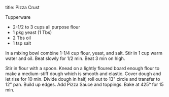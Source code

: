 title: Pizza Crust

Tupperware

* 2-1/2 to 3 cups all purpose flour
* 1 pkg yeast (1 Tbs)
* 2 Tbs oil
* 1 tsp salt

In a mixing bowl combine 1-1/4 cup flour, yeast, and salt.  Stir in 1 cup warm water and oil.  Beat slowly for 1/2 min.  Beat 3 min on high.  

Stir in flour with a spoon.  Knead on a lightly floured board enough flour to make a medium-stiff dough which is smooth and elastic.  Cover dough and let rise for 10 min.  Divide dough in half, roll out to 13" circle and transfer to 12" pan.  Build up edges.  Add Pizza Sauce and toppings. Bake at 425° for 15 min.
